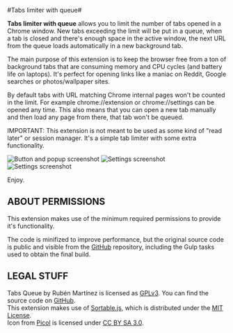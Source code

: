 #Tabs limiter with queue#

**Tabs limiter with queue** allows you to limit the number of tabs opened in a Chrome window. New tabs exceeding the limit will be put in a queue, when a tab is closed and there's enough space in the active window, the next URL from the queue loads automatically in a new background tab.

The main purpose of this extension is to keep the browser free from a ton of background tabs that are consuming memory and CPU cycles (and battery life on laptops). It's perfect for opening links like a maniac on  Reddit, Google searches or photos/wallpaper sites.

By default tabs with URL matching Chrome internal pages won't be counted in the limit. For example chrome://extension or chrome://settings can be opened any time. This also means that you can open a new tab manually and then load any page from there, that tab won't be queued.

IMPORTANT: This extension is not meant to be used as some kind of "read later" or session manager. It's a simple tab limiter with some extra functionality.

![Button and popup screenshot](screenshots/tabs-queue-2_0-screenshot-1.jpg)
![Settings screenshot](screenshots/tabs-queue-2_0-screenshot-2.jpg)
![Settings screenshot](screenshots/tabs-queue-2_0-screenshot-3.jpg)

Enjoy.

## ABOUT PERMISSIONS
This extension makes use of the minimum required permissions to provide it's functionality. 

The code is minifized to improve performance, but the original source code is public and visible from the [GitHub](https://github.com/rubenmv/chrome-extension-tabs-queue) repository, including the Gulp tasks used to obtain the final build. 

## LEGAL STUFF
Tabs Queue by Rubén Martínez is licensed as [GPLv3](http://www.gnu.org/licenses/gpl-3.0.txt). You can find the source code on [GitHub](https://github.com/rubenmv/chrome-extension-tabs-queue).  
This extension makes use of [Sortable.js](https://github.com/RubaXa/Sortable), which is distributed under the [MIT License](https://opensource.org/licenses/MIT).  
Icon from [Picol](http://www.picol.org/) is licensed under [CC BY SA 3.0](http://creativecommons.org/licenses/by-sa/3.0/).

